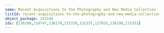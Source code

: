 ```yaml
---
name: Recent Acquisitions to the Photography and New Media Collection
listId: recent-acquisitions-to-the-photography-and-new-media-collection
object_package: 152144
ids: [136188,118747,136178,131338,131337,127655,136190,115352]
---
```


